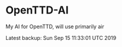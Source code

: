 # OpenTTD-AI
My AI for OpenTTD, will use primarily air

Latest backup: Sun Sep 15 11:33:01 UTC 2019

